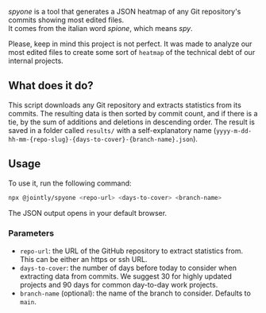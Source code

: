 _spyone_ is a tool that generates a JSON heatmap of any Git repository's commits showing most edited files.  
It comes from the italian word _spione_, which means _spy_.

Please, keep in mind this project is not perfect. It was made to analyze our most edited files to create some sort of `heatmap` of the technical debt of our internal projects.

## What does it do?

This script downloads any Git repository and extracts statistics from its commits. The resulting data is then sorted by commit count, and if there is a tie, by the sum of additions and deletions in descending order. The result is saved in a folder called `results/` with a self-explanatory name (`yyyy-m-dd-hh-mm-{repo-slug}-{days-to-cover}-{branch-name}.json`).

## Usage

To use it, run the following command:

```bash
npx @jointly/spyone <repo-url> <days-to-cover> <branch-name>
```

The JSON output opens in your default browser.

### Parameters

- `repo-url`: the URL of the GitHub repository to extract statistics from. This can be either an https or ssh URL.
- `days-to-cover`: the number of days before today to consider when extracting data from commits. We suggest 30 for highly updated projects and 90 days for common day-to-day work projects.
- `branch-name` (optional): the name of the branch to consider. Defaults to `main`.
